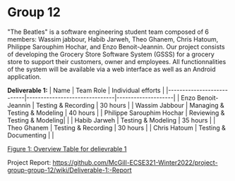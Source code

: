 # Group 12

"The Beatles" is a software engineering student team composed of 6 members: Wassim jabbour, Habib Jarweh, Theo Ghanem, Chris Hatoum, Philippe Sarouphim Hochar, and Enzo Benoit-Jeannin. Our project consists of developing the Grocery Store Software System (GSSS) for a grocery store to support their customers, owner and employees. All functionnalities of the system will be available via a web interface as well as an Android application.
  
  
**Deliverable 1:**
| Name                      |     Team Role                 | Individual efforts |
|---------------------------|-------------------------------|--------------------|
| Enzo Benoit-Jeannin       | Testing & Recording           |      30 hours      |
| Wassim Jabbour            | Managing & Testing & Modeling |      40 hours      |
| Philippe Sarouphim Hochar | Reviewing & Testing & Modeling|                    |
| Habib Jarweh              | Testing & Modeling            |      35 hours      |
| Theo Ghanem               | Testing & Recording           |      30 hours      |
| Chris Hatoum              | Testing & Documenting         |                    |
  
  <ins>Figure 1: Overview Table for delievrable 1</ins>
  
  Project Report: https://github.com/McGill-ECSE321-Winter2022/project-group-group-12/wiki/Deliverable-1:-Report

